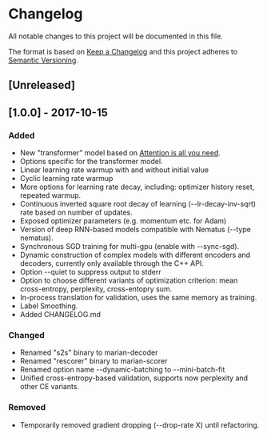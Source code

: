 # Changelog
All notable changes to this project will be documented in this file.

The format is based on [Keep a Changelog](http://keepachangelog.com/en/1.0.0/)
and this project adheres to [Semantic Versioning](http://semver.org/spec/v2.0.0.html).

## [Unreleased]

## [1.0.0] - 2017-10-15
### Added
- New "transformer" model based on [Attention is all you need](https://arxiv.org/abs/1706.03762).
- Options specific for the transformer model.
- Linear learning rate warmup with and without initial value
- Cyclic learning rate warmup
- More options for learning rate decay, including: optimizer history reset, repeated
warmup.
- Continuous inverted square root decay of learning (--lr-decay-inv-sqrt)
rate based on number of updates.
- Exposed optimizer parameters (e.g. momentum etc. for Adam)
- Version of deep RNN-based models compatible with Nematus (--type nematus).
- Synchronous SGD training for multi-gpu (enable with --sync-sgd).
- Dynamic construction of complex models with different encoders and decoders,
currently only available through the C++ API.
- Option --quiet to suppress output to stderr
- Option to choose different variants of optimization criterion:
mean cross-entropy, perplexity, cross-entopry sum.
- In-process translation for validation, uses the same memory as training.
- Label Smoothing.
- Added CHANGELOG.md

### Changed
- Renamed "s2s" binary to marian-decoder
- Renamed "rescorer" binary to marian-scorer
- Renamed option name --dynamic-batching to --mini-batch-fit
- Unified cross-entropy-based validation, supports now perplexity and other
CE variants.

### Removed
- Temporarily removed gradient dropping (--drop-rate X) until refactoring.
